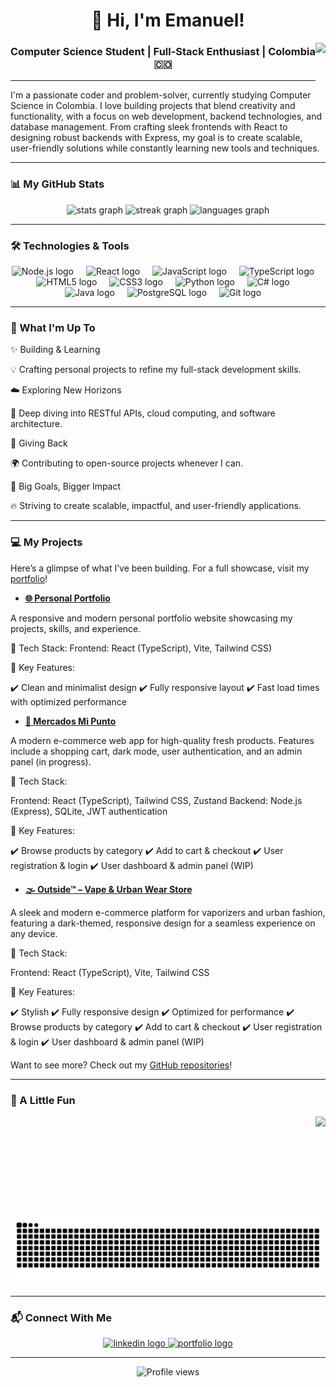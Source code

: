 <h1 align="center">👋 Hi, I'm Emanuel!</h1>
<img align="right" height="100" src="https://media0.giphy.com/media/v1.Y2lkPTc5MGI3NjExZDB5Y3E2Nmt0bGsxdTUzcTVnbnMxczlpNzJyZ2h0M3hjb21vaGhlNyZlcD12MV9pbnRlcm5hbF9naWZfYnlfaWQmY3Q9cw/3o6gE51uXycrKW6D84/giphy.gif"/>
<h3 align="center">Computer Science Student | Full-Stack Enthusiast | Colombia 🇨🇴</h3>

---

<p align="left">I'm a passionate coder and problem-solver, currently studying Computer Science in Colombia. I love building projects that blend creativity and functionality, with a focus on web development, backend technologies, and database management. From crafting sleek frontends with React to designing robust backends with Express, my goal is to create scalable, user-friendly solutions while constantly learning new tools and techniques.</p>

---

### 📊 My GitHub Stats

<div align="center">
  <img src="https://github-readme-stats.vercel.app/api?username=Emanuel0428&hide_title=false&hide_rank=false&show_icons=true&include_all_commits=true&count_private=true&disable_animations=false&theme=dracula&locale=en&hide_border=true" height="150" alt="stats graph" />
  <img src="https://streak-stats.demolab.com?user=Emanuel0428&locale=en&mode=weekly&theme=dracula&hide_border=true&border_radius=5" height="150" alt="streak graph" />
  <img src="https://github-readme-stats.vercel.app/api/top-langs?username=Emanuel0428&locale=en&hide_title=false&layout=compact&card_width=320&langs_count=5&theme=dracula&hide_border=true" height="150" alt="languages graph" />
</div>

---

### 🛠️ Technologies & Tools

<div align="center">
  <img src="https://cdn.jsdelivr.net/gh/devicons/devicon/icons/nodejs/nodejs-original.svg" height="40" alt="Node.js logo" />
  <img width="12" />
  
  <img src="https://cdn.jsdelivr.net/gh/devicons/devicon/icons/react/react-original.svg" height="40" alt="React logo" />
  <img width="12" />
  
  <img src="https://cdn.jsdelivr.net/gh/devicons/devicon/icons/javascript/javascript-original.svg" height="40" alt="JavaScript logo" />
  <img width="12" />
  
  <img src="https://cdn.jsdelivr.net/gh/devicons/devicon/icons/typescript/typescript-plain.svg" height="40" alt="TypeScript logo" />
  <img width="12" />
  
  <img src="https://cdn.jsdelivr.net/gh/devicons/devicon/icons/html5/html5-original.svg" height="40" alt="HTML5 logo" />
  <img width="12" />
  
  <img src="https://cdn.jsdelivr.net/gh/devicons/devicon/icons/css3/css3-original.svg" height="40" alt="CSS3 logo" />
  <img width="12" />
  
  <img src="https://cdn.jsdelivr.net/gh/devicons/devicon/icons/python/python-original.svg" height="40" alt="Python logo" />
  <img width="12" />
  
  <img src="https://cdn.jsdelivr.net/gh/devicons/devicon/icons/csharp/csharp-original.svg" height="40" alt="C# logo" />
  <img width="12" />

  <img src="https://cdn.jsdelivr.net/gh/devicons/devicon@latest/icons/java/java-original.svg" height="40" alt="Java logo" />
  <img width="12" />
  
  <img src="https://cdn.jsdelivr.net/gh/devicons/devicon/icons/postgresql/postgresql-original.svg" height="40" alt="PostgreSQL logo" />
  <img width="12" />
  
  <img src="https://cdn.jsdelivr.net/gh/devicons/devicon/icons/git/git-original.svg" height="40" alt="Git logo" />
  <img width="12" />
  
  
</div>


---

### 🚀 What I'm Up To

✨ Building & Learning

💡 Crafting personal projects to refine my full-stack development skills.

☁️ Exploring New Horizons

🚀 Deep diving into RESTful APIs, cloud computing, and software architecture.

🤝 Giving Back

🌍 Contributing to open-source projects whenever I can.

🎯 Big Goals, Bigger Impact

🔥 Striving to create scalable, impactful, and user-friendly applications.

---

### 💻 My Projects

<p align="left">Here’s a glimpse of what I’ve been building. For a full showcase, visit my <a href="https://portfolio-project-eta-seven.vercel.app/" target="_blank">portfolio</a>!</p>


- **[🌐 Personal Portfolio](https://github.com/Emanuel0428/Portfolio-Project)**

A responsive and modern personal portfolio website showcasing my projects, skills, and experience.

🔹 Tech Stack: Frontend: React (TypeScript), Vite, Tailwind CSS)

🔹 Key Features: 

✔️ Clean and minimalist design ✔️ Fully responsive layout ✔️ Fast load times with optimized performance

  
- **[🛒 Mercados Mi Punto](https://github.com/Emanuel0428/mercados-mipunto-project)**  

A modern e-commerce web app for high-quality fresh products. Features include a shopping cart, dark mode, user authentication, and an admin panel (in progress).

🔹 Tech Stack:

Frontend: React (TypeScript), Tailwind CSS, Zustand
Backend: Node.js (Express), SQLite, JWT authentication

🔹 Key Features:

✔️ Browse products by category
✔️ Add to cart & checkout
✔️ User registration & login
✔️ User dashboard & admin panel (WIP)


- **[🌫️ Outside™ – Vape & Urban Wear Store](https://github.com/Emanuel0428/outside-project)**
  
A sleek and modern e-commerce platform for vaporizers and urban fashion, featuring a dark-themed, responsive design for a seamless experience on any device.

🔹 Tech Stack:

Frontend: React (TypeScript), Vite, Tailwind CSS

🔹 Key Features:

✔️ Stylish
✔️ Fully responsive design
✔️ Optimized for performance
✔️ Browse products by category
✔️ Add to cart & checkout
✔️ User registration & login
✔️ User dashboard & admin panel (WIP)




<p align="left">Want to see more? Check out my <a href="https://github.com/Emanuel0428?tab=repositories" target="_blank">GitHub repositories</a>!</p>

---

### 🎨 A Little Fun

<div align="center">
  <img align="right" height="160" src="https://cdn.pixabay.com/animation/2025/02/04/01/20/01-20-14-933_512.gif" />
  <br><br>
  <img src="https://raw.githubusercontent.com/Emanuel0428/Emanuel0428/output/snake.svg" alt="Snake animation" />
</div>

---

### 📬 Connect With Me

<div align="center">
  <a href="https://www.linkedin.com/in/emanuel-londo%C3%B1o-osorio-835315174/" target="_blank">
    <img src="https://img.shields.io/static/v1?message=LinkedIn&logo=linkedin&label=&color=0077B5&logoColor=white&labelColor=&style=for-the-badge" height="35" alt="linkedin logo" />
  </a>
  <a href="https://portfolio-project-eta-seven.vercel.app/" target="_blank">
    <img src="https://img.shields.io/static/v1?message=Portfolio&logo=vercel&label=&color=000000&logoColor=white&labelColor=&style=for-the-badge" height="35" alt="portfolio logo" />
  </a>
</div>

---

<div align="center">
  <img src="https://profile-counter.glitch.me/Emanuel0428/count.svg?" alt="Profile views" />
</div>
